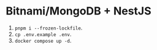 # Bitnami/MongoDB + NestJS

1. `pnpm i --frozen-lockfile`.
2. `cp .env.example .env`.
3. `docker compose up -d`.
